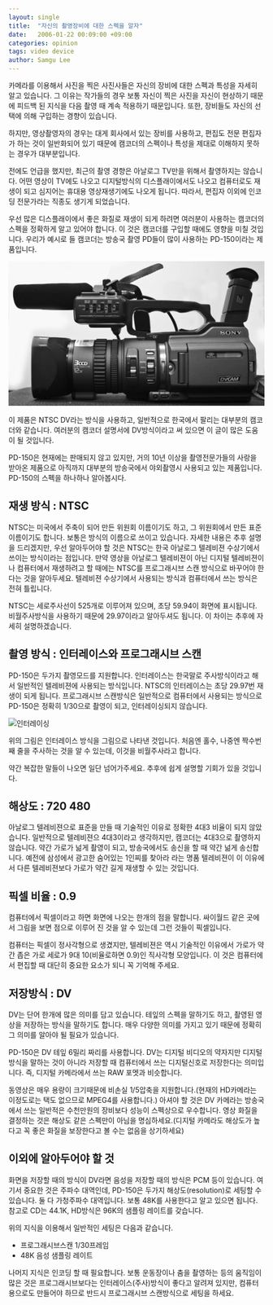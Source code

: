 ```yaml
---
layout: single
title:  "자신의 촬영장비에 대한 스펙을 알자"
date:   2006-01-22 00:09:00 +09:00
categories: opinion
tags: video device
author: Samgu Lee
---
```

카메라를 이용해서 사진을 찍은 사진사들은 자신의 장비에 대한 스펙과 특성을 자세히 알고 있습니다. 그 이유는 작가들의 경우 보통 자신이 찍은 사진을 자신이 현상하기 때문에 피드백 된 지식을 다음 촬영 때 계속 적용하기 때문입니다. 또한, 장비들도 자신의 선택에 의해 구입하는 경향이 있습니다.

하지만, 영상촬영자의 경우는 대게 회사에서 있는 장비를 사용하고, 편집도 전문 편집자가 하는 것이 일반화되어 있기 때문에 캠코더의 스펙이나 특성을 제대로 이해하지 못하는 경우가 대부분입니다.

전에도 언급을 했지만, 최근의 촬영 경향은 아날로그 TV만을 위해서 촬영하지는 않습니다. 어떤 영상이 TV에도 나오고 디지털방식의 디스플래이에서도 나오고 컴퓨터로도 재생이 되고 심지어는 휴대용 영상재생기에도 나오게 됩니다. 따라서, 편집자 이외에 인코딩 전문가라는 직종도 생기게 되었습니다.

우선 많은 디스플래이에서 좋은 화질로 재생이 되게 하려면 여러분이 사용하는 캠코더의 스펙을 정확하게 알고 있어야 합니다. 이 것은 캠코더를 구입할 때에도 영향을 미칠 것입니다. 우리가 예시로 들 캠코더는 방송국 촬영 PD들이 많이 사용하는 PD-150이라는 제품입니다.

![Sony PD-150](/assets/pd-150.jpg)

이 제품은 NTSC DV라는 방식을 사용하고, 일반적으로 한국에서 팔리는 대부분의 캠코더와 같습니다. 여러분의 캠코더 설명서에 DV방식이라고 써 있으면 이 글이 많은 도움이 될 것입니다.

PD-150은 현재에는 판매되지 않고 있지만, 거의 10년 이상을 촬영전문가들의 사랑을 받아온 제품으로 아직까지 대부분의 방송국에서 야외촬영시 사용되고 있는 제품입니다. PD-150의 스펙을 하나하나 알아봅시다.

## 재생 방식 : NTSC

NTSC는 미국에서 주축이 되어 만든 위원회 이름이기도 하고, 그 위원회에서 만든 표준 이름이기도 합니다. 보통은 방식의 이름으로 쓰이고 있습니다. 자세한 내용은 추후 설명을 드리겠지만, 우선 알아두어야 할 것은 NTSC는 한국 아날로그 텔레비젼 수상기에서 쓰이는 방식이라는 점입니다. 만약 영상을 아날로그 텔레비젼이 아닌 디지털 텔레비젼이나 컴퓨터에서 재생하려고 할 때에는 NTSC를 프로그래시브 스캔 방식으로 바꾸어야 한다는 것을 알아두세요. 텔레비젼 수상기에서 사용되는 방식과 컴퓨터에서 쓰는 방식은 전혀 틀립니다.

NTSC는 세로주사선이 525개로 이루어져 있으며, 초당 59.94이 화면에 표시됩니다. 비월주사방식을 사용하기 때문에 29.97이라고 알아두셔도 됩니다. 이 차이는 추후에 자세히 설명하겠습니다.

## 촬영 방식 : 인터레이스와 프로그래시브 스캔

PD-150은 두가지 촬영모드를 지원합니다. 인터레이스는 한국말로 주사방식이라고 해서 일반적인 텔레비젼에 사용되는 방식입니다. NTSC의 인터레이스는 초당 29.97번 재생이 되게 됩니다. 프로그래시브 스캔방식은 일반적으로 컴퓨터에서 사용되는 방식으로 PD-150은 정확히 1/30으로 촬영이 되고, 인터레이싱되지 않습니다.

![인터레이싱](/assets/CRT_image_creation_animation.gif)

위의 그림은 인터레이스 방식을 그림으로 나타낸 것입니다. 처음엔 홀수, 나중엔 짝수번째 줄을 주사하는 것을 알 수 있는데, 이것을 비월주사라고 합니다.

약간 복잡한 말들이 나오면 일단 넘어가주세요. 추후에 쉽게 설명할 기회가 있을 것입니다.

## 해상도 : 720 480

아날로그 텔레비젼으로 표준을 만들 때 기술적인 이유로 정확한 4대3 비율이 되지 않았습니다. 일반적으로 텔레비젼으 4대3이라고 생각하지만, 캠코더는 4대3으로 촬영하지 않습니다. 약간 가로가 넒게 촬영이 되고, 방송국에서도 송신을 할 때 약간 넒게 송신합니다. 예전에 삼성에서 광고한 숨어있는 1인찌를 찾아라 라는 명품 텔레비젼이 이 이유에서 다른 텔레비젼보다 가로가 약간 길게 재생할 수 있는 것입니다.

## 픽셀 비율 : 0.9

컴퓨터에서 픽셀이라고 하면 화면에 나오는 한개의 점을 말합니다. 싸이월드 같은 곳에서 그림을 보면 점으로 이루어 진 것을 알 수 있는데 그런 것들이 픽셀입니다.

컴퓨터는 픽셀이 정사각형으로 생겼지만, 텔레비젼은 역시 기술적인 이유에서 가로가 약간 좁은 가로 세로가 9대 10(비율로하면 0.9)인 직사각형 모양입니다. 이 것은 컴퓨터에서 편집할 때 대단히 중요한 요소가 되니 꼭 기억해 주세요.

## 저장방식 : DV

DV는 단어 한개에 많은 의미를 담고 있습니다. 테잎의 스펙을 말하기도 하고, 촬영된 영상을 저장하는 방식을 말하기도 합니다. 매우 다양한 의미를 가지고 있기 때문에 정확히 그 의미를 알아야 될 필요가 있습니다.

PD-150은 DV 테잎 6밀리 짜리를 사용합니다. DV는 디지털 비디오의 약자지만 디지털 방식을 말하는 것이 아니라 저장할 때 컴퓨터에서 쓰는 디지털신호로 저장한다는 의미입니다. 즉, 디지털 카메라에서 쓰는 RAW 포멧과 비슷합니다.

동영상은 매우 용량이 크기때문에 비손실 1/5압축을 지원합니다.(현재의 HD카메라는 이정도로는 택도 없으므로 MPEG4를 사용합니다.) 아셔야 할 것은 DV 카메라는 방송국에서 쓰는 일반적은 수천만원의 장비보다 성능이 스펙상으로 우수합니다. 영상 화질을 결정하는 것은 해상도 같은 스펙만이 아님을 명심하세요.(디지털 카메라도 해상도가 높다고 꼭 좋은 화질을 보장한다고 볼 수는 없음을 상기하세요)

## 이외에 알아두어야 할 것

화면을 저장할 때의 방식이 DV라면 음성을 저장할 때의 방식은 PCM 등이 있습니다. 여기서 중요한 것은 주파수 대역인데, PD-150은 두가지 해상도(resolution)로 세팅할 수 있습니다. 둘 다 가청주파수 대역입니다. 보통 48K를 사용한다고 알고 있으면 됩니다. 참고로 CD는 44.1K, HD방식은 96K의 샘플링 레이트를 갖습니다.

위의 지식을 이용해서 일반적인 세팅은 다음과 같습니다.

- 프로그래시브스캔 1/30프레임
- 48K 음성 샘플링 레이트

나머지 지식은 인코딩 할 때 필요합니다. 보통 운동장이나 춤을 촬영하는 등의 움직임이 많은 것은 프로그래시브보다는 인터레이스(주사)방식이 좋다고 알려져 있지만, 컴퓨터용으로도 만들어야 하므로 반드시 프로그래시브 스캔방식으로 세팅을 하세요.
